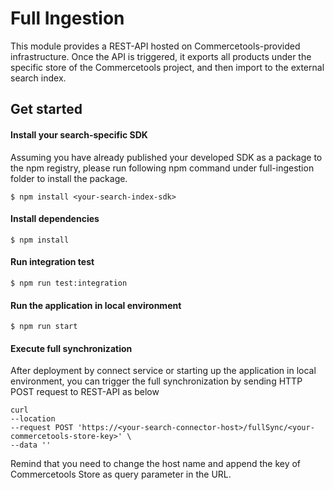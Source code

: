 # Full Ingestion
This module provides a REST-API hosted on Commercetools-provided infrastructure. Once the API is triggered, it exports all products under the specific store of the Commercetools project, and then import to the external search index.

## Get started
#### Install your search-specific SDK 
Assuming you have already published your developed SDK as a package to the npm registry, please run following npm command under full-ingestion folder to install the package.
```
$ npm install <your-search-index-sdk>
```
#### Install dependencies
```
$ npm install
```
#### Run integration test
```
$ npm run test:integration
```
#### Run the application in local environment
```
$ npm run start
```
#### Execute full synchronization
After deployment by connect service or starting up the application in local environment, you can trigger the full synchronization by sending HTTP POST request to REST-API as below
```
curl 
--location 
--request POST 'https://<your-search-connector-host>/fullSync/<your-commercetools-store-key>' \
--data ''

```
Remind that you need to change the host name and append the key of Commercetools Store as query parameter in the URL.
